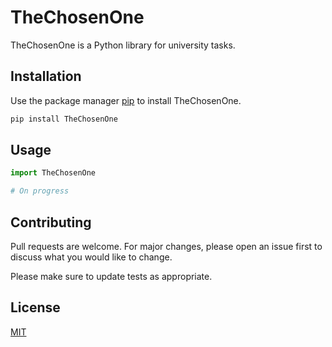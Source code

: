 # TheChosenOne

TheChosenOne is a Python library for university tasks.

## Installation

Use the package manager [pip](https://pip.pypa.io/en/stable/) to install TheChosenOne.

```bash
pip install TheChosenOne
```

## Usage

```python
import TheChosenOne

# On progress
```

## Contributing

Pull requests are welcome. For major changes, please open an issue first
to discuss what you would like to change.

Please make sure to update tests as appropriate.

## License

[MIT](https://choosealicense.com/licenses/mit/)
